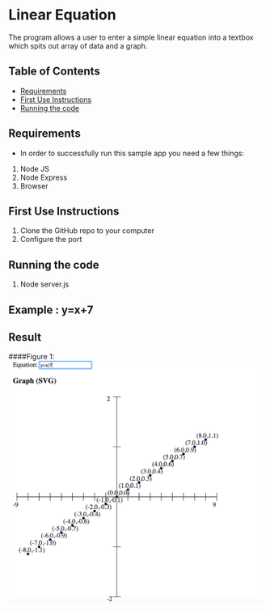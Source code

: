 Linear Equation 
================

<p>The program allows a user to enter a simple linear equation into
a textbox which spits out array of  data and a graph.</p>

## Table of Contents

* [Requirements](#requirements)
* [First Use Instructions](#first-use-instructions)
* [Running the code](#running-the-code)

## Requirements

* In order to successfully run this sample app you need a few things:

1. Node JS
2. Node Express
3. Browser

## First Use Instructions

1. Clone the GitHub repo to your computer
2. Configure the port

## Running the code

1. Node server.js

## Example : y=x+7

## Result

####Figure 1:
![Alt text](images/equation.png "equation")



